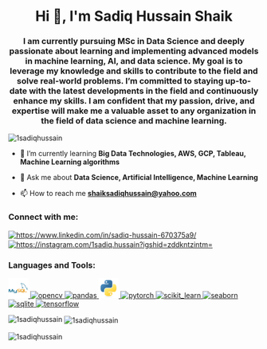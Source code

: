 <h1 align="center">Hi 👋, I'm Sadiq Hussain Shaik</h1>
<h3 align="center">I am currently pursuing MSc in Data Science and deeply passionate about learning and implementing advanced models in machine learning, AI, and data science. My goal is to leverage my knowledge and skills to contribute to the field and solve real-world problems. I’m committed to staying up-to-date with the latest developments in the field and continuously enhance my skills. I am confident that my passion, drive, and expertise will make me a valuable asset to any organization in the field of data science and machine learning.</h3>



<p align="left"> <img src="https://komarev.com/ghpvc/?username=1sadiqhussain&label=Profile%20views&color=0e75b6&style=flat" alt="1sadiqhussain" /> </p>

- 🌱 I’m currently learning **Big Data Technologies, AWS, GCP, Tableau, Machine Learning algorithms**

- 💬 Ask me about **Data Science, Artificial Intelligence, Machine Learning**

- 📫 How to reach me **shaiksadiqhussain@yahoo.com**

<h3 align="left">Connect with me:</h3>
<p align="left">
<a href="https://linkedin.com/in/https://www.linkedin.com/in/sadiq-hussain-670375a9?lipi=urn%3ali%3apage%3ad_flagship3_profile_view_base_contact_details%3bu2vzjke2t4idp93la2knfg%3d%3d" target="blank"><img align="center" src="https://raw.githubusercontent.com/rahuldkjain/github-profile-readme-generator/master/src/images/icons/Social/linked-in-alt.svg" alt="https://www.linkedin.com/in/sadiq-hussain-670375a9/" height="30" width="40" /></a>
<a href="https://instagram.com/https://instagram.com/1sadiq.hussain?igshid=zddkntzintm=" target="blank"><img align="center" src="https://raw.githubusercontent.com/rahuldkjain/github-profile-readme-generator/master/src/images/icons/Social/instagram.svg" alt="https://instagram.com/1sadiq.hussain?igshid=zddkntzintm=" height="30" width="40" /></a>
</p>

<h3 align="left">Languages and Tools:</h3>
<p align="left"> <a href="https://www.mysql.com/" target="_blank" rel="noreferrer"> <img src="https://raw.githubusercontent.com/devicons/devicon/master/icons/mysql/mysql-original-wordmark.svg" alt="mysql" width="40" height="40"/> </a> <a href="https://opencv.org/" target="_blank" rel="noreferrer"> <img src="https://www.vectorlogo.zone/logos/opencv/opencv-icon.svg" alt="opencv" width="40" height="40"/> </a> <a href="https://pandas.pydata.org/" target="_blank" rel="noreferrer"> <img https://www.linkedin.com/in/sadiq-hussain-670375a9?lipi=urn%3Ali%3Apage%3Ad_flagship3_profile_view_base_contact_details%3B7X%2ByVbVQQHq6woUTvCoJhw%3D%3Dsrc="https://raw.githubusercontent.com/devicons/devicon/2ae2a900d2f041da66e950e4d48052658d850630/icons/pandas/pandas-original.svg" alt="pandas" width="40" height="40"/> </a> <a href="https://www.python.org" target="_blank" rel="noreferrer"> <img src="https://raw.githubusercontent.com/devicons/devicon/master/icons/python/python-original.svg" alt="python" width="40" height="40"/> </a> <a href="https://pytorch.org/" target="_blank" rel="noreferrer"> <img src="https://www.vectorlogo.zone/logos/pytorch/pytorch-icon.svg" alt="pytorch" width="40" height="40"/> </a> <a href="https://scikit-learn.org/" target="_blank" rel="noreferrer"> <img src="https://upload.wikimedia.org/wikipedia/commons/0/05/Scikit_learn_logo_small.svg" alt="scikit_learn" width="40" height="40"/> </a> <a href="https://seaborn.pydata.org/" target="_blank" rel="noreferrer"> <img src="https://seaborn.pydata.org/_images/logo-mark-lightbg.svg" alt="seaborn" width="40" height="40"/> </a> <a href="https://www.sqlite.org/" target="_blank" rel="noreferrer"> <img src="https://www.vectorlogo.zone/logos/sqlite/sqlite-icon.svg" alt="sqlite" width="40" height="40"/> </a> <a href="https://www.tensorflow.org" target="_blank" rel="noreferrer"> <img src="https://www.vectorlogo.zone/logos/tensorflow/tensorflow-icon.svg" alt="tensorflow" width="40" height="40"/> </a> </p>

<p><img align="left" src="https://github-readme-stats.vercel.app/api/top-langs?username=1sadiqhussain&show_icons=true&locale=en&layout=compact" alt="1sadiqhussain" /></p>

<p>&nbsp;<img align="center" src="https://github-readme-stats.vercel.app/api?username=1sadiqhussain&show_icons=true&locale=en" alt="1sadiqhussain" /></p>

<p><img align="center" src="https://github-readme-streak-stats.herokuapp.com/?user=1sadiqhussain&" alt="1sadiqhussain" /></p>
